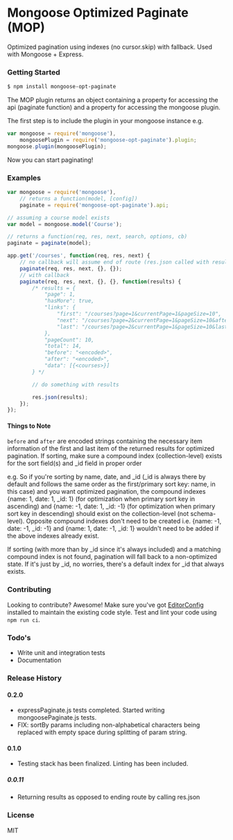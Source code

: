 # Mongoose Optimized Paginate (MOP)
Optimized pagination using indexes (no cursor.skip) with fallback. Used with Mongoose + Express.

### Getting Started
```sh
$ npm install mongoose-opt-paginate
```
The MOP plugin returns an object containing a property for accessing the api (paginate function) and a property for accessing the mongoose plugin.

The first step is to include the plugin in your mongoose instance e.g.

```js
var mongoose = require('mongoose'),
	mongoosePlugin = require('mongoose-opt-paginate').plugin;
mongoose.plugin(mongoosePlugin);
```

Now you can start paginating!

### Examples
```js
var mongoose = require('mongoose'),
	// returns a function(model, [config])
	paginate = require('mongoose-opt-paginate').api;

// assuming a course model exists
var model = mongoose.model('Course');

// returns a function(req, res, next, search, options, cb)
paginate = paginate(model);

app.get('/courses', function(req, res, next) {
	// no callback will assume end of route (res.json called with results)
	paginate(req, res, next, {}, {});
	// with callback
	paginate(req, res, next, {}, {}, function(results) {
		/* results = {
			"page": 1,
			"hasMore": true,
			"links": {
				"first": "/courses?page=1&currentPage=1&pageSize=10",
				"next": "/courses?page=2&currentPage=1&pageSize=10&after=<encoded>",
				"last": "/courses?page=2&currentPage=1&pageSize=10&last=true"
			},
			"pageCount": 10,
			"total": 14,
			"before": "<encoded>",
			"after": "<encoded>",
			"data": [{<courses>}]
		} */

		// do something with results

		res.json(results);
	});
});
```
#### Things to Note

`before` and `after` are encoded strings containing the necessary item information of the first and last item of the returned results for optimized pagination. If sorting, make sure a compound index (collection-level) exists for the sort field(s) and _id field in proper order

e.g. So if you're sorting by name, date, and _id (_id is always there by default and follows the same order as the first/primary sort key: name, in this case) and you want optimized pagination, the compound indexes {name: 1, date: 1, _id: 1} (for optimization when primary sort key in ascending) and {name: -1, date: 1, _id: -1} (for optimization when primary sort key in descending) should exist on the collection-level (not schema-level). Opposite compound indexes don't need to be created i.e. {name: -1, date: -1, _id: -1} and {name: 1, date: -1, _id: 1} wouldn't need to be added if the above indexes already exist.

If sorting (with more than by _id since it's always included) and a matching compound index is not found, pagination will fall back to a non-optimized state. If it's just by _id, no worries, there's a default index for _id that always exists.

### Contributing

Looking to contribute? Awesome! Make sure you've got [EditorConfig](http://editorconfig.org/#download) installed to maintain the existing code style. Test and lint your code using `npm run ci`.

### Todo's
- Write unit and integration tests
- Documentation

### Release History
#### 0.2.0
- expressPaginate.js tests completed. Started writing mongoosePaginate.js tests.
- FIX: sortBy params including non-alphabetical characters being replaced with empty space during splitting of param string.

#### 0.1.0
- Testing stack has been finalized. Linting has been included.

##### 0.0.11
- Returning results as opposed to ending route by calling res.json

### License
MIT
